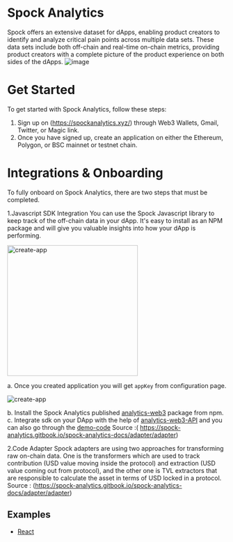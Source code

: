 # Spock Analytics 
Spock offers an extensive dataset for dApps, enabling product creators to identify and analyze critical pain points across multiple data sets. These data sets include both off-chain and real-time on-chain metrics, providing product creators with a complete picture of the product experience on both sides of the dApps.
![image](https://user-images.githubusercontent.com/43118413/227742476-cc9f425e-2880-414d-bca4-d312ca5cea1b.png)

# Get Started 
To get started with Spock Analytics, follow these steps:

1. Sign up on (https://spockanalytics.xyz/) through Web3 Wallets, Gmail, Twitter, or Magic link.
2. Once you have signed up, create an application on either the Ethereum, Polygon, or BSC mainnet or testnet chain.

# Integrations & Onboarding 
To fully onboard on Spock Analytics, there are two steps that must be completed.

1.Javascript SDK Integration 
You can use the Spock Javascript library to keep track of the off-chain data in your dApp. It's easy to install as an NPM package and will give you valuable insights into how your dApp is performing.
 <p>
    <img src="./assets/images/create-app.png" alt="create-app" width="300" height="300">
    </p>

a. Once you created application you will get `appKey` from configuration page.
    <p>
    <img src="./assets/images/configuration.png" alt="create-app">
    </p>
    
b. Install the Spock Analytics published [analytics-web3](https://www.npmjs.com/package/analytics-web3) package from npm.
c. Integrate sdk on your DApp with the help of [analytics-web3-API](https://www.npmjs.com/package/analytics-web3#api) and you can also go through the [demo-code](https://github.com/xorddotcom/DAppzero-Analytics-Demo)
Source :( https://spock-analytics.gitbook.io/spock-analytics-docs/adapter/adapter)

2.Code Adapter
Spock adapters are using two approaches for transforming raw on-chain data. One is the transformers which are used to track contribution (USD value moving inside the protocol) and extraction (USD value coming out from protocol), and the other one is TVL extractors that are responsible to calculate the asset in terms of USD locked in a protocol.
Source : (https://spock-analytics.gitbook.io/spock-analytics-docs/adapter/adapter)

## Examples
 - [React](https://github.com/xorddotcom/spock-analytics-demo/tree/main/react)

